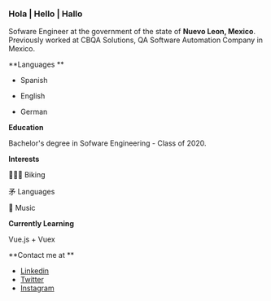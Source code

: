 ### Hola | Hello | Hallo 

Sofware Engineer at the government of the state of **Nuevo Leon, Mexico**. Previously worked at CBQA Solutions, QA Software Automation Company in Mexico.



**Languages **

- Spanish

- English

- German

  

**Education**

Bachelor's degree in Sofware Engineering - Class of 2020.



**Interests**

🚵🏻‍♂️ Biking 

⽭ Languages

🎵 Music



**Currently Learning**

Vue.js + Vuex



**Contact me at **

- [Linkedin](https://www.linkedin.com/in/mframon/) <br/>
- [Twitter](https://twitter.com/MFRamon_) <br/>
- [Instagram](https://www.instagram.com/mframon_/) <br/>